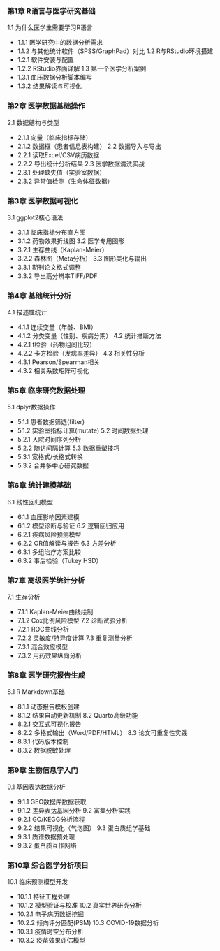 ### 第1章 R语言与医学研究基础
1.1 为什么医学生需要学习R语言
- 1.1.1 医学研究中的数据分析需求
- 1.1.2 与其他统计软件（SPSS/GraphPad）对比
1.2 R与RStudio环境搭建
- 1.2.1 软件安装与配置
- 1.2.2 RStudio界面详解
1.3 第一个医学分析案例
- 1.3.1 血压数据分析脚本编写
- 1.3.2 结果解读与可视化

### 第2章 医学数据基础操作
2.1 数据结构与类型
- 2.1.1 向量（临床指标存储）
- 2.1.2 数据框（患者信息表构建）
2.2 数据导入与导出
- 2.2.1 读取Excel/CSV病历数据
- 2.2.2 导出统计分析结果
2.3 医学数据清洗实战
- 2.3.1 处理缺失值（实验室数据）
- 2.3.2 异常值检测（生命体征数据）

### 第3章 医学数据可视化
3.1 ggplot2核心语法
- 3.1.1 临床指标分布直方图
- 3.1.2 药物效果折线图
3.2 医学专用图形
- 3.2.1 生存曲线（Kaplan-Meier）
- 3.2.2 森林图（Meta分析）
3.3 图形美化与输出
- 3.3.1 期刊论文格式调整
- 3.3.2 导出高分辨率TIFF/PDF

### 第4章 基础统计分析
4.1 描述性统计
- 4.1.1 连续变量（年龄、BMI）
- 4.1.2 分类变量（性别、疾病分期）
4.2 统计推断方法
- 4.2.1 t检验（药物组间比较）
- 4.2.2 卡方检验（发病率差异）
4.3 相关性分析
- 4.3.1 Pearson/Spearman相关
- 4.3.2 相关系数矩阵可视化

### 第5章 临床研究数据处理
5.1 dplyr数据操作
- 5.1.1 患者数据筛选(filter)
- 5.1.2 实验室指标计算(mutate)
5.2 时间数据处理
- 5.2.1 入院时间序列分析
- 5.2.2 随访间隔计算
5.3 数据重塑技巧
- 5.3.1 宽格式/长格式转换
- 5.3.2 合并多中心研究数据

### 第6章 统计建模基础
6.1 线性回归模型
- 6.1.1 血压影响因素建模
- 6.1.2 模型诊断与验证
6.2 逻辑回归应用
- 6.2.1 疾病风险预测模型
- 6.2.2 OR值解读与报告
6.3 方差分析
- 6.3.1 多组治疗方案比较
- 6.3.2 事后检验（Tukey HSD）

### 第7章 高级医学统计分析
7.1 生存分析
- 7.1.1 Kaplan-Meier曲线绘制
- 7.1.2 Cox比例风险模型
7.2 诊断试验分析
- 7.2.1 ROC曲线分析
- 7.2.2 灵敏度/特异度计算
7.3 重复测量分析
- 7.3.1 混合效应模型
- 7.3.2 用药效果纵向分析

### 第8章 医学研究报告生成
8.1 R Markdown基础
- 8.1.1 动态报告模板创建
- 8.1.2 结果自动更新机制
8.2 Quarto高级功能
- 8.2.1 交互式可视化报告
- 8.2.2 多格式输出（Word/PDF/HTML）
8.3 论文可重复性实践
- 8.3.1 代码版本控制
- 8.3.2 数据脱敏处理

### 第9章 生物信息学入门
9.1 基因表达数据分析
- 9.1.1 GEO数据库数据获取
- 9.1.2 差异表达基因分析
9.2 富集分析实践
- 9.2.1 GO/KEGG分析流程
- 9.2.2 结果可视化（气泡图）
9.3 蛋白质组学基础
- 9.3.1 质谱数据预处理
- 9.3.2 蛋白质互作网络

### 第10章 综合医学分析项目
10.1 临床预测模型开发
- 10.1.1 特征工程处理
- 10.1.2 模型验证与校准
10.2 真实世界研究分析
- 10.2.1 电子病历数据挖掘
- 10.2.2 倾向评分匹配(PSM)
10.3 COVID-19数据分析
- 10.3.1 疫情时空分布分析
- 10.3.2 疫苗效果评估模型